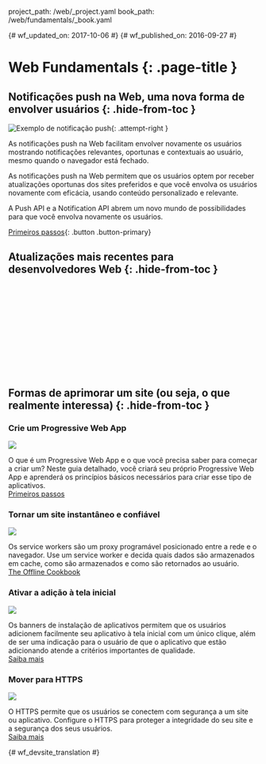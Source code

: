 project_path: /web/_project.yaml
book_path: /web/fundamentals/_book.yaml

{# wf_updated_on: 2017-10-06 #}
{# wf_published_on: 2016-09-27 #}

<style>
nav.devsite-page-nav, .devsite-rating-container, .page-title {display:none;}
</style>

# Web Fundamentals {: .page-title }

## Notificações push na Web, uma nova forma de envolver usuários {: .hide-from-toc  }

![Exemplo de notificação push](/web/images/common/push-notification-16x9.png){: .attempt-right }

As notificações push na Web facilitam envolver novamente os usuários
mostrando notificações relevantes, oportunas e contextuais ao usuário, 
mesmo quando o navegador está fechado.

As notificações push na Web permitem que os usuários optem por receber atualizações oportunas dos
sites preferidos e que você envolva os usuários novamente com eficácia, usando conteúdo
personalizado e relevante.

A Push API e a Notification API abrem um novo mundo de
possibilidades para que você envolva novamente os usuários.

[Primeiros passos](push-notifications){: .button .button-primary}

## Atualizações mais recentes para desenvolvedores Web {: .hide-from-toc }

<div class="video-wrapper">
  <iframe class="devsite-embedded-youtube-video" data-video-id="YEbtvKPvTYE"
          data-autohide="1" data-showinfo="0" frameborder="0" allowfullscreen>
  </iframe>
</div>

<div class="feed hfeed" data-limit="2">
  <a href="https://google-developers.appspot.com/web/updates/rss.xml"></a>
  <article class="hentry">
    <a class="link"><header></header></a>
    <article class="entry-content" data-truncate="50w"></article>
    <div>
      <a class="link"><time class="updated published"></time></a>
    </div>
  </article>
</div>

<div class="clearfix"></div>

## Formas de aprimorar um site (ou seja, o que realmente interessa) {: .hide-from-toc }

<div class="attempt-left">
  <h3 class="hide-from-toc">Crie um Progressive Web App</h3>
  <img src="/web/fundamentals/images/ic_important_devices_black_48dp.png" class="devsite-landing-row-item-image">
  <p>
    O que é um Progressive Web App e o que você precisa saber para
    começar a criar um? Neste guia detalhado, você criará seu
    próprio Progressive Web App e aprenderá os princípios básicos necessários para criar esse tipo de
    aplicativos.<br>
    <a href="/web/fundamentals/getting-started/codelabs/your-first-pwapp/">Primeiros passos</a>
  </p>
</div>
<div class="attempt-right">
  <h3 class="hide-from-toc">Tornar um site instantâneo e confiável</h3>
  <img src="/web/fundamentals/images/ic_thumb_up_black_48dp.png" class="devsite-landing-row-item-image">
  <p>
    Os service workers são um proxy programável posicionado entre a rede
    e o navegador. Use um service worker e decida quais dados são armazenados
    em cache, como são armazenados e como são retornados ao usuário.<br>
    <a href="/web/fundamentals/instant-and-offline/offline-cookbook/">The Offline Cookbook</a>
  </p>
</div>
<div class="clearfix"></div>
<div class="attempt-left">
  <h3 class="hide-from-toc">Ativar a adição à tela inicial</h3>
  <img src="/web/fundamentals/images/ic_home_black_48dp.png" class="devsite-landing-row-item-image">
  <p>
    Os banners de instalação de aplicativos permitem que os usuários adicionem facilmente seu aplicativo à
    tela inicial com um único clique, além de ser uma indicação para o usuário de que
    o aplicativo que estão adicionando atende a critérios importantes de qualidade.<br>
    <a href="/web/fundamentals/app-install-banners">Saiba mais</a>
  </p>
</div>
<div class="attempt-right">
  <h3 class="hide-from-toc">Mover para HTTPS</h3>
  <img src="/web/fundamentals/images/ic_https_black_48dp.png" class="devsite-landing-row-item-image">
  <p>
    O HTTPS permite que os usuários se conectem com segurança a um site ou aplicativo. Configure o
    HTTPS para proteger a integridade do seu site e a segurança dos
    seus usuários.<br>
    <a href="/web/fundamentals/security/encrypt-in-transit/why-https">Saiba mais</a>
  </p>
</div>


{# wf_devsite_translation #}

